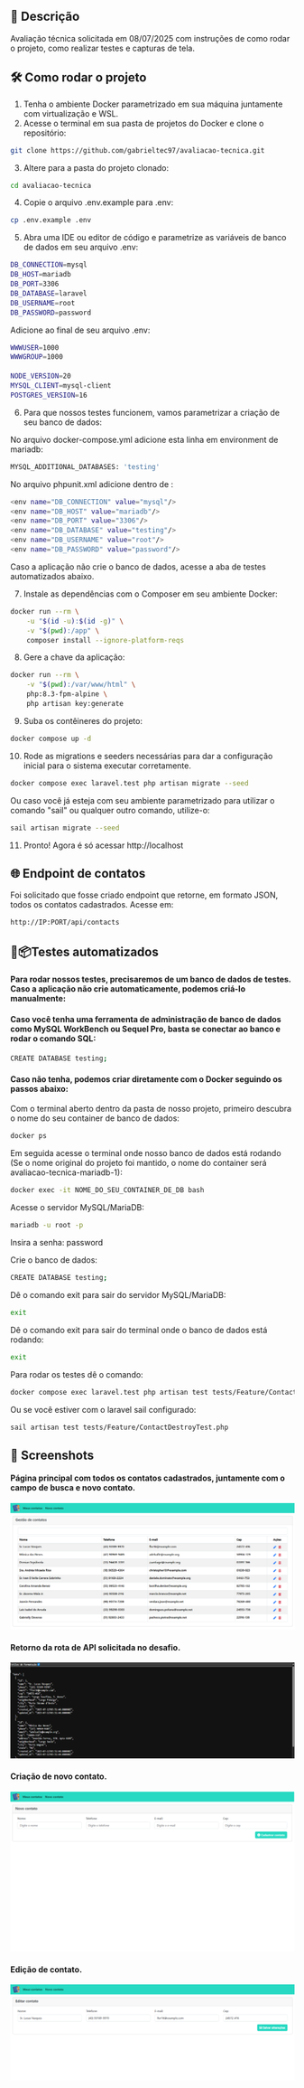 ## 📘 Descrição

Avaliação técnica solicitada em 08/07/2025 com instruções de como rodar o projeto, como realizar testes e capturas de tela.

## 🛠️ Como rodar o projeto

1. Tenha o ambiente Docker parametrizado em sua máquina juntamente com virtualização e WSL.
2. Acesse o terminal em sua pasta de projetos do Docker e clone o repositório:
```bash
git clone https://github.com/gabrieltec97/avaliacao-tecnica.git
```
3. Altere para a pasta do projeto clonado:
```bash
cd avaliacao-tecnica
```
4. Copie o arquivo .env.example para .env:
```bash
cp .env.example .env
```
5. Abra uma IDE ou editor de código e parametrize as variáveis de banco de dados em seu arquivo .env:
```bash
DB_CONNECTION=mysql
DB_HOST=mariadb
DB_PORT=3306
DB_DATABASE=laravel
DB_USERNAME=root
DB_PASSWORD=password
```

Adicione ao final de seu arquivo .env:
```bash
WWWUSER=1000
WWWGROUP=1000

NODE_VERSION=20
MYSQL_CLIENT=mysql-client
POSTGRES_VERSION=16
```

6. Para que nossos testes funcionem, vamos parametrizar a criação de seu banco de dados:

No arquivo docker-compose.yml adicione esta linha em environment de mariadb:
```bash
MYSQL_ADDITIONAL_DATABASES: 'testing'
```

No arquivo phpunit.xml adicione dentro de <php>:
```bash
<env name="DB_CONNECTION" value="mysql"/>    
<env name="DB_HOST" value="mariadb"/>         
<env name="DB_PORT" value="3306"/>          
<env name="DB_DATABASE" value="testing"/>    
<env name="DB_USERNAME" value="root"/>       
<env name="DB_PASSWORD" value="password"/>   
```

Caso a aplicação não crie o banco de dados, acesse a aba de testes automatizados abaixo.

7. Instale as dependências com o Composer em seu ambiente Docker:
```bash
docker run --rm \
    -u "$(id -u):$(id -g)" \
    -v "$(pwd):/app" \
    composer install --ignore-platform-reqs
```
8. Gere a chave da aplicação:
```bash
docker run --rm \
    -v "$(pwd):/var/www/html" \
    php:8.3-fpm-alpine \
    php artisan key:generate
```
9. Suba os contêineres do projeto:
```bash
docker compose up -d
```

10. Rode as migrations e seeders necessárias para dar a configuração inicial para o sistema executar corretamente.
```bash
docker compose exec laravel.test php artisan migrate --seed
```
Ou caso você já esteja com seu ambiente parametrizado para utilizar o comando "sail" ou qualquer outro comando, utilize-o:
```bash
sail artisan migrate --seed
```
11. Pronto! Agora é só acessar http://localhost

## 🌐 Endpoint de contatos
<p>Foi solicitado que fosse criado endpoint que retorne, em formato JSON, todos os contatos cadastrados. Acesse em:</p>

```bash
http://IP:PORT/api/contacts
```

## 🔧📦Testes automatizados

<h4>Para rodar nossos testes, precisaremos de um banco de dados de testes. Caso a aplicação não crie automaticamente, podemos criá-lo manualmente:</h4>

<h4>Caso você tenha uma ferramenta de administração de banco de dados como MySQL WorkBench ou Sequel Pro, basta se conectar ao banco e rodar o comando SQL:</h4>

```bash
CREATE DATABASE testing;
```

<h4>Caso não tenha, podemos criar diretamente com o Docker seguindo os passos abaixo:</h4>

<p>Com o terminal aberto dentro da pasta de nosso projeto, primeiro descubra o nome do seu container de banco de dados:</p>

```bash
docker ps
```

<p>Em seguida acesse o terminal onde nosso banco de dados está rodando (Se o nome original do projeto foi mantido, o nome do container será avaliacao-tecnica-mariadb-1):</p>

```bash
docker exec -it NOME_DO_SEU_CONTAINER_DE_DB bash
```

<p>Acesse o servidor MySQL/MariaDB:</p>

```bash
mariadb -u root -p
```

<p>Insira a senha: password</p>

<p>Crie o banco de dados:</p>

```bash
CREATE DATABASE testing;
```

<p>Dê o comando exit para sair do servidor MySQL/MariaDB:</p>

```bash
exit
```

<p>Dê o comando exit para sair do terminal onde o banco de dados está rodando:</p>

```bash
exit
```

Para rodar os testes dê o comando:
```bash
docker compose exec laravel.test php artisan test tests/Feature/ContactDestroyTest.php
```

Ou se você estiver com o laravel sail configurado:

```bash
sail artisan test tests/Feature/ContactDestroyTest.php
```
## 📸 Screenshots

<h4>Página principal com todos os contatos cadastrados, juntamente com o campo de busca e novo contato.</h4>

![Dashboard](assets/index.png)

<h4>Retorno da rota de API solicitada no desafio.</h4>

![Dashboard](assets/api.png)

<h4>Criação de novo contato.</h4>

![Dashboard](assets/novo-contato.png)

<h4>Edição de contato.</h4>

![Dashboard](assets/editar-contato.png)


